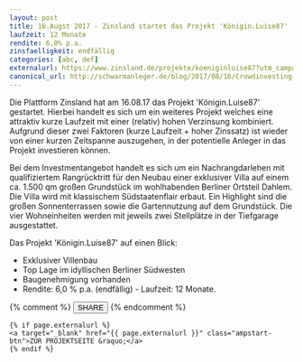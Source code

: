 ```yaml
---
layout: post
title: 16.Augst 2017 - Zinsland startet das Projekt 'Königin.Luise87'
laufzeit: 12 Monate
rendite: 6,0% p.a.
zinsfaelligkeit: endfällig
categories: [abc, def]
externalurl: https://www.zinsland.de/projekte/koeniginluise87?utm_campaign=tell-a-friend&utm_source=ZL967155
canonical_url: http://schwarmanleger.de/blog/2017/08/16/Crowdinvesting-Zinsland-Koenigin-Luise-87-Berlin.html
---
```


<p>Die Plattform Zinsland hat am 16.08.17 das Projekt 'Königin.Luise87' gestartet. Hierbei handelt es sich um ein weiteres Projekt welches eine attraktiv kurze Laufzeit mit einer (relativ) hohen Verzinsung kombiniert. Aufgrund dieser zwei Faktoren (kurze Laufzeit + hoher Zinssatz) ist wieder von einer kurzen Zeitspanne auszugehen, in der potentielle Anleger in das Projekt investieren können.</p>

<p>Bei dem Investmentangebot handelt es sich um ein Nachrangdarlehen mit qualifiziertem Rangrücktritt für den Neubau einer exklusiver Villa auf einem ca. 1.500 qm großen Grundstück im wohlhabenden Berliner Ortsteil Dahlem. Die Villa wird mit klassischem Südstaatenflair erbaut. Ein Highlight sind die großen Sonnenterrassen sowie die Gartennutzung auf dem Grundstück. Die vier Wohneinheiten werden mit jeweils zwei Stellplätze in der Tiefgarage ausgestattet. 
</p>

<p>Das Projekt 'Königin.Luise87' auf einen Blick:</p>
<ul>
    <li>Exklusiver Villenbau</li>
    <li>Top Lage im idyllischen Berliner Südwesten</li>
    <li>Baugenehmigung vorhanden</li>
    <li>Rendite: 6,0 % p.a. (endfällig) - Laufzeit: 12 Monate.</li>
</ul>

<div class="blogbottom">
    {% comment %}
    <button>SHARE</button>
    {% endcomment %}

    {% if page.externalurl %}
    <a target="_blank" href="{{ page.externalurl }}" class="ampstart-btn">ZUR PROJEKTSEITE &raquo;</a>
    {% endif %}
    
</div>

